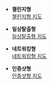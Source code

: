 - **챌린지형**  
[챌린지형 지도](https://hanjaehui-github.github.io/EWHA/maps/challenge_map.html)

- **일상탈출형**  
[일상탈출형 지도](https://hanjaehui-github.github.io/EWHA/maps/escape_map.html)

- **네트워킹형**  
[네트워킹형 지도](https://hanjaehui-github.github.io/EWHA/maps/network_map.html)

- **인증샷형**  
[인증샷형 지도](https://hanjaehui-github.github.io/EWHA/maps/sns_map.html)
